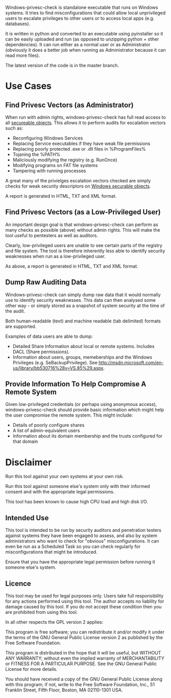 Windows-privesc-check is standalone executable that runs on Windows systems.  It tries to find misconfigurations that could allow local unprivileged users to escalate privileges to other users or to access local apps (e.g. databases).  

It is written in python and converted to an executable using pyinstaller so it can be easily uploaded and run (as opposed to unzipping python + other dependencies).  It can run either as a normal user or as Administrator (obviously it does a better job when running as Administrator because it can read more files).

The latest version of the code is in the master branch.

# Use Cases 

## Find Privesc Vectors (as Administrator) 

When run with admin rights, windows-privesc-check has full read access to all [secureable objects](http://msdn.microsoft.com/en-us/library/aa379557%28VS.85%29.aspx).  This allows it to perform audits for escalation vectors such as:
  * Reconfiguring Windows Services
  * Replacing Service executables if they have weak file permissions
  * Replacing poorly protected .exe or .dll files in %ProgramFiles%
  * Tojaning the %PATH%
  * Maliciously modifying the registry (e.g. RunOnce)
  * Modifying programs on FAT file systems
  * Tampering with running processes

A great many of the privielges escalation vectors checked are simply checks for weak security descriptors on [Windows securable objects](http://msdn.microsoft.com/en-us/library/aa379557%28VS.85%29.aspx).

A report is generated in HTML, TXT and XML format.

## Find Privesc Vectors (as a Low-Privileged User)

An important design goal is that windows-privesc-check can perform as many checks as possible (above) without admin rights.  This will make the tool useful to pentesters as well as auditors.

Clearly, low-privileged users are unable to see certain parts of the registry and file system.  The tool is therefore inherently less able to identify security weaknesses when run as a low-privileged user.

As above, a report is generated in HTML, TXT and XML format.

## Dump Raw Auditing Data

Windows-privesc-check can simply dump raw data that it would normally use to identify security weaknesses.  This data can then analysed some other way - or simply stored as a snapshot of system security at the time of the audit.

Both human-readable (text) and machine readable (tab delimited) formats are supported.

Examples of data users are able to dump:
  * Detailed Share Information about local or remote systems.  Includes DACL (Share permissions).
  * Information about users, groups, memeberships and the Windows Privileges (e.g. SeBackupPrivilege).  See http://msdn.microsoft.com/en-us/library/bb530716%28v=VS.85%29.aspx.

## Provide Information To Help Compromise A Remote System

Given low-privileged credentials (or perhaps using anonymous access), windows-privesc-check should provide basic information which might help the user compromise the remote system.  This might include:
  * Details of poorly configure shares
  * A list of admin-equivalent users
  * Information about its domain membership and the trusts configured for that domain

# Disclaimer 

Run this tool against your own systems at your own risk.

Run this tool against someone else's system only with their informed consent and with the appropriate legal permissions.

This tool has been known to cause high CPU load and high disk I/O.

## Intended Use 

This tool is intended to be run by security auditors and penetration testers against systems they have been engaged to assess, and also by system administrators who want to check for "obvious" misconfigurations.  It can even be run as a Scheduled Task so you can check regularly for misconfigurations that might be introduced.

Ensure that you have the appropriate legal permission before running it someone else's system.

## Licence 

This tool may be used for legal purposes only.  Users take full responsibility for any actions performed using this tool.  The author accepts no liability for damage caused by this tool.  If you do not accept these condition then you are prohibited from using this tool.

In all other respects the GPL version 2 applies:

This program is free software; you can redistribute it and/or modify
it under the terms of the GNU General Public License version 2 as
published by the Free Software Foundation.

This program is distributed in the hope that it will be useful,
but WITHOUT ANY WARRANTY; without even the implied warranty of
MERCHANTABILITY or FITNESS FOR A PARTICULAR PURPOSE.  See the
GNU General Public License for more details.

You should have received a copy of the GNU General Public License along
with this program; if not, write to the Free Software Foundation, Inc.,
51 Franklin Street, Fifth Floor, Boston, MA 02110-1301 USA.
